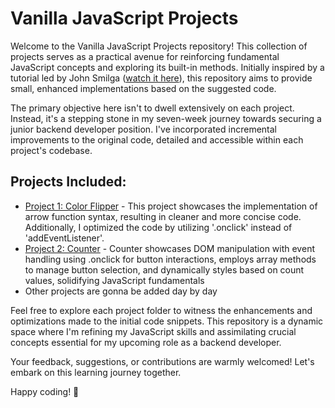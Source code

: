 # Vanilla JavaScript Projects

Welcome to the Vanilla JavaScript Projects repository! This collection of projects serves as a practical avenue for reinforcing fundamental JavaScript concepts and exploring its built-in methods. Initially inspired by a tutorial led by John Smilga ([watch it here](https://www.youtube.com/watch?v=3PHXvlpOkf4)), this repository aims to provide small, enhanced implementations based on the suggested code.

The primary objective here isn't to dwell extensively on each project. Instead, it's a stepping stone in my seven-week journey towards securing a junior backend developer position. I've incorporated incremental improvements to the original code, detailed and accessible within each project's codebase.

## Projects Included:

- [Project 1: Color Flipper](https://github.com/guidotognini/Vanilla-JavaScript-Projects/tree/35084e83297976e5ade386b4fbc637de4e84c873/01-color-flipper) - This project showcases the implementation of arrow function syntax, resulting in cleaner and more concise code. Additionally, I optimized the code by utilizing '.onclick' instead of 'addEventListener'.
- [Project 2: Counter](https://github.com/guidotognini/Vanilla-JavaScript-Projects/tree/1a9ee232f01e5cd0dd6b2729707a925aa0be40da/02-counter/setup) - Counter showcases DOM manipulation with event handling using .onclick for button interactions, employs array methods to manage button selection, and dynamically styles based on count values, solidifying JavaScript fundamentals
- Other projects are gonna be added day by day

Feel free to explore each project folder to witness the enhancements and optimizations made to the initial code snippets. This repository is a dynamic space where I'm refining my JavaScript skills and assimilating crucial concepts essential for my upcoming role as a backend developer.

Your feedback, suggestions, or contributions are warmly welcomed! Let's embark on this learning journey together.

Happy coding! 🚀
